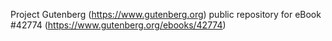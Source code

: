 Project Gutenberg (https://www.gutenberg.org) public repository for eBook #42774 (https://www.gutenberg.org/ebooks/42774)

